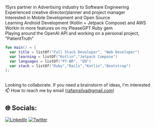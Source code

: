 
15yrs partner in Advertising industry to Software Engineering
<br> Experienced creative director/planner and project manager
<br> Interested in Mobile Development and Open Source
<br> Learning Android Development (Kotlin + Jetpack Compose) and AWS
<br> Workin in more features on my PleaseGPT Ruby gem
<br> Playing around the OpenAI API and working on a personal project, "PatientTruth"

```kotlin
fun main() = {
  var title = listOf("Full Stack Developer", "Web Developer")
  var learning = listOf("Kotlin","Jetpack Compose")
  var languages = listOf("PT-BR", "EN")
  var stack = listOf("Ruby","Rails","Kotlin","Bootstrap")
};
```

<br> Looking to collaborate. If you need a brainstorm of ideas, I'm interested
<br> 📫 How to reach me by email (rafamsilva@gmail.com)

## 🌐 Socials:
[![LinkedIn](https://img.shields.io/badge/LinkedIn-%230077B5.svg?logo=linkedin&logoColor=white)](https://linkedin.com/in/rafamsilva) 
[![Twitter](https://img.shields.io/badge/Twitter-%231DA1F2.svg?logo=Twitter&logoColor=white)](https://twitter.com/rafamsilva) 
<!-- Proudly created with GPRM ( https://gprm.itsvg.in ) -->
